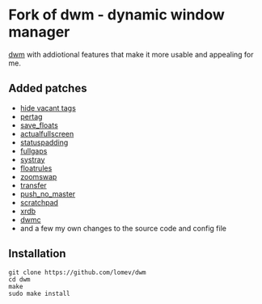 # Fork of dwm - dynamic window manager

[dwm](https://dwm.suckless.org) with addiotional features that make it more usable and appealing for me.

## Added patches

- [hide vacant tags](http://dwm.suckless.org/patches/hide_vacant_tags)
- [pertag](http://dwm.suckless.org/patches/pertag)
- [save_floats](http://dwm.suckless.org/patches/save_floats)
- [actualfullscreen](http://dwm.suckless.org/patches/actualfullscreen)
- [statuspadding](http://dwm.suckless.org/patches/statuspadding)
- [fullgaps](http://dwm.suckless.org/patches/fullgaps)
- [systray](http://dwm.suckless.org/patches/systray)
- [floatrules](http://dwm.suckless.org/patches/floatrules)
- [zoomswap](http://dwm.suckless.org/patches/zoomswap)
- [transfer](http://dwm.suckless.org/patches/transfer)
- [push_no_master](http://dwm.suckless.org/patches/push)
- [scratchpad](http://dwm.suckless.org/patches/scratchpad)
- [xrdb](http://dwm.suckless.org/patches/xrdb)
- [dwmc](http://dwm.suckless.org/patches/dwmc)
- and a few my own changes to the source code and config file 

## Installation

```
git clone https://github.com/lomev/dwm
cd dwm
make
sudo make install
```
